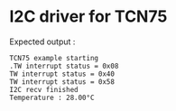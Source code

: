 # I2C driver for TCN75

Expected output :

```
TCN75 example starting
.TW interrupt status = 0x08
TW interrupt status = 0x40 
TW interrupt status = 0x58 
I2C recv finished    
Temperature : 28.00°C
```